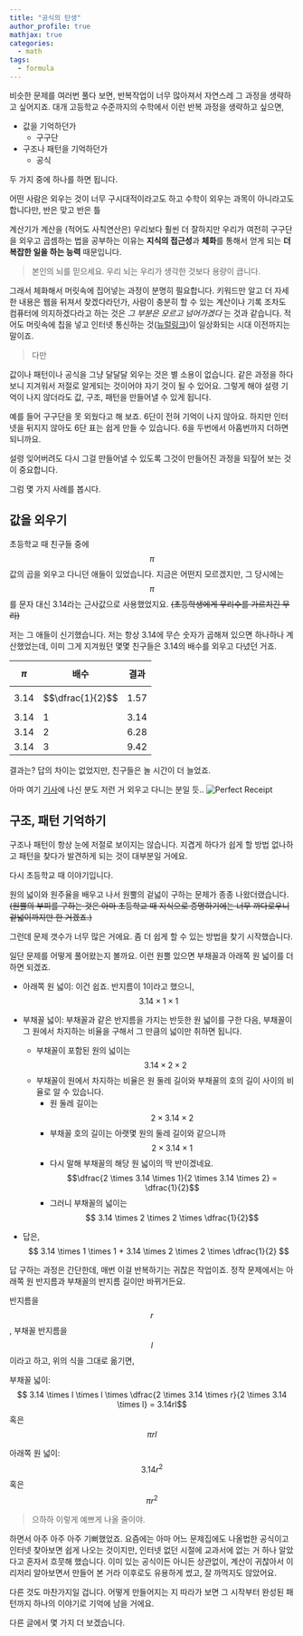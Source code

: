 ```yaml
---
title: "공식의 탄생"
author_profile: true
mathjax: true
categories:
  - math
tags:
  - formula
---
```


비슷한 문제를 여러번 풀다 보면, 반복작업이 너무 많아져서 자연스레 그 과정을 생략하고 싶어지죠. 대개 고등학교 수준까지의 수학에서 이런 반복 과정을 생략하고 싶으면,

- 값을 기억하던가
  - 구구단
- 구조나 패턴을 기억하던가
  - 공식

두 가지 중에 하나를 하면 됩니다.

어떤 사람은 외우는 것이 너무 구시대적이라고도 하고 수학이 외우는 과목이 아니라고도 합니다만, 반은 맞고 반은 틀

계산기가 계산을 (적어도 사칙연산은) 우리보다 훨씬 더 잘하지만 우리가 여전히 구구단을 외우고 곱셈하는 법을 공부하는 이유는 **지식의 접근성**과 **체화**를 통해서 얻게 되는 **더 복잡한 일을 하는 능력** 때문입니다.

> 본인의 뇌를 믿으세요. 우리 뇌는 우리가 생각한 것보다 용량이 큽니다.

그래서 체화해서 머릿속에 집어넣는 과정이 분명히 필요합니다. 키워드만 알고 더 자세한 내용은 웹을 뒤져서 찾겠다라던가, 사람이 충분히 할 수 있는 계산이나 기록 조차도 컴퓨터에 의지하겠다라고 하는 것은 *그 부분은 모르고 넘어가겠다* 는 것과 같습니다. 적어도 머릿속에 칩을 넣고 인터넷 통신하는 것([뉴럴링크](https://www.neuralink.com/))이 일상화되는 시대 이전까지는 말이죠.

> 다만

값이나 패턴이나 공식을 그냥 달달달 외우는 것은 별 소용이 없습니다. 같은 과정을 하다보니 지겨워서 저절로 알게되는 것이어야 자기 것이 될 수 있어요. 그렇게 해야 설령 기억이 나지 않더라도 값, 구조, 패턴을 만들어낼 수 있게 됩니다.

예를 들어 구구단을 못 외웠다고 해 보죠. 6단이 전혀 기억이 나지 않아요. 하지만 인터넷을 뒤지지 않아도 6단 표는 쉽게 만들 수 있습니다. 6을 두번에서 아홉번까지 더하면 되니까요.

설령 잊어버려도 다시 그걸 만들어낼 수 있도록 그것이 만들어진 과정을 되짚어 보는 것이 중요합니다.

그럼 몇 가지 사례를 봅시다.

값을 외우기
--------

초등학교 때 친구들 중에 $$\pi$$값의 곱을 외우고 다니던 애들이 있었습니다. 지금은 어떤지 모르겠지만, 그 당시에는 $$\pi$$를 문자 대신 3.14라는 근사값으로 사용했었지요. ~~(초등학생에게 무리수를 가르치긴 무리)~~

저는 그 애들이 신기했습니다. 저는 항상 3.14에 무슨 숫자가 곱해져 있으면 하나하나 계산했었는데, 이미 그게 지겨웠던 몇몇 친구들은 3.14의 배수를 외우고 다녔던 거죠.

|$$\pi$$ | 배수 | 결과|
|-----|---|-----|
|3.14 |$$\dfrac{1}{2}$$|1.57|
|3.14 | 1 | 3.14|
|3.14 | 2 | 6.28|
|3.14 | 3 | 9.42|

결과는? 답의 차이는 없었지만, 친구들은 놀 시간이 더 늘었죠.

아마 여기 [기사](http://www.businessinsider.com/this-person-left-a-tip-of-pi-2012-7)에 나신 분도 저런 거 외우고 다니는 분일 듯..
![Perfect Receipt](http://static6.businessinsider.com/image/500db16269bedd6872000000-618-/receipet.jpg)

구조, 패턴 기억하기
--------------

구조나 패턴이 항상 눈에 저절로 보이지는 않습니다. 지겹게 하다가 쉽게 할 방법 없나하고 패턴을 찾다가 발견하게 되는 것이 대부분일 거에요.

다시 초등학교 때 이야기입니다.

원의 넓이와 원주율을 배우고 나서 원뿔의 겉넓이 구하는 문제가 종종 나왔더랬습니다. ~~(원뿔의 부피를 구하는 것은 아마 초등학교 때 지식으로 증명하기에는 너무 까다로우니 겉넓이까지만 한 거겠죠.)~~

그런데 문제 갯수가 너무 많은 거에요. 좀 더 쉽게 할 수 있는 방법을 찾기 시작했습니다.

일단 문제를 어떻게 풀어왔는지 볼까요.
이런 원뿔 있으면 부채꼴과 아래쪽 원 넓이를 더하면 되겠죠.

- 아래쪽 원 넓이: 이건 쉽죠. 반지름이 1이라고 했으니, $$ 3.14 \times 1 \times 1 $$

- 부채꼴 넓이: 부채꼴과 같은 반지름을 가지는 반듯한 원 넓이를 구한 다음, 부채꼴이 그 원에서 차지하는 비율을 구해서 그 만큼의 넓이만 취하면 됩니다.
  - 부채꼴이 포함된 원의 넓이는 $$ 3.14 \times 2 \times 2$$
  - 부채꼴이 원에서 차지하는 비율은 원 둘레 길이와 부채꼴의 호의 길이 사이의 비율로 알 수 있습니다.
    - 원 둘레 길이는 $$ 2 \times 3.14 \times 2 $$
    - 부채꼴 호의 길이는 아랫몇 원의 둘레 길이와 같으니까 $$ 2 \times 3.14 \times 1 $$
    - 다시 말해 부채꼴의 해당 원 넓이의 딱 반이겠네요. $$\dfrac{2 \times 3.14 \times 1}{2 \times 3.14 \times 2} = \dfrac{1}{2}$$
    - 그러니 부채꼴의 넓이는 $$ 3.14 \times 2 \times 2 \times \dfrac{1}{2}$$
- 답은, $$ 3.14 \times 1 \times 1 + 3.14 \times 2 \times 2 \times \dfrac{1}{2} $$

답 구하는 과정은 간단한데, 매번 이걸 반복하기는 귀찮은 작업이죠. 정작 문제에서는 아래쪽 원 반지름과 부채꼴의 반지름 길이만 바뀌거든요.

반지름을 $$r$$, 부채꼴 반지름을 $$l$$이라고 하고, 위의 식을 그대로 옮기면,

부채꼴 넓이: $$ 3.14 \times l \times l \times \dfrac{2 \times 3.14 \times r}{2 \times 3.14 \times l} = 3.14rl$$ 혹은 $$\pi rl$$

아래쪽 원 넓이: $$3.14r^2$$ 혹은 $$\pi r^2$$

> 으하하 이렇게 예쁘게 나올 줄이야.

하면서 아주 아주 아주 기뻐했었죠. 요즘에는 아마 어느 문제집에도 나올법한 공식이고 인터넷 찾아보면 쉽게 나오는 것이지만, 인터넷 없던 시절에 교과서에 없는 거 하나 알았다고 혼자서 흐뭇해 했습니다. 이미 있는 공식이든 아니든 상관없이, 계산이 귀찮아서 이리저리 알아보면서 만들어 본 거라 이후로도 유용하게 썼고, 잘 까먹지도 않았어요.

다른 것도 마찬가지일 겁니다. 어떻게 만들어지는 지 따라가 보면 그 시작부터 완성된 패턴까지 하나의 이야기로 기억에 남을 거에요.

다른 글에서 몇 가지 더 보겠습니다.
